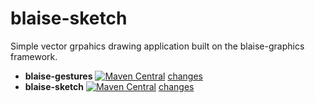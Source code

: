 # blaise-sketch
Simple vector grpahics drawing application built on the blaise-graphics framework.

- **blaise-gestures** [![Maven Central](https://maven-badges.herokuapp.com/maven-central/com.googlecode.blaisemath/blaise-gestures/badge.svg)](https://maven-badges.herokuapp.com/maven-central/com.googlecode.blaisemath/blaise-gestures) [changes](https://github.com/triathematician/blaisemath/wiki/BlaiseGestures-change-log)
- **blaise-sketch** [![Maven Central](https://maven-badges.herokuapp.com/maven-central/com.googlecode.blaisemath/blaise-sketch/badge.svg)](https://maven-badges.herokuapp.com/maven-central/com.googlecode.blaisemath/blaise-sketch) [changes](https://github.com/triathematician/blaisemath/wiki/BlaiseSketch-change-log)
